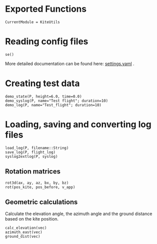 # Exported Functions

```@meta
CurrentModule = KiteUtils
```

# Reading config files
```@docs
se()
```
More detailed documentation can be found here: [settings.yaml](https://github.com/ufechner7/KiteUtils.jl/blob/main/data/settings.yaml) .

# Creating test data
```@docs
demo_state(P, height=6.0, time=0.0)
demo_syslog(P, name="Test flight"; duration=10)
demo_log(P, name="Test_flight"; duration=10)
```

# Loading, saving and converting log files
```@docs
load_log(P, filename::String)
save_log(P, flight_log)
syslog2extlog(P, syslog)
```

## Rotation matrices
```@docs
rot3d(ax, ay, az, bx, by, bz)
rot(pos_kite, pos_before, v_app)
```

## Geometric calculations
Calculate the elevation angle, the azimuth angle and the ground distance based on the kite position.
```@docs
calc_elevation(vec)
azimuth_east(vec)
ground_dist(vec)
```